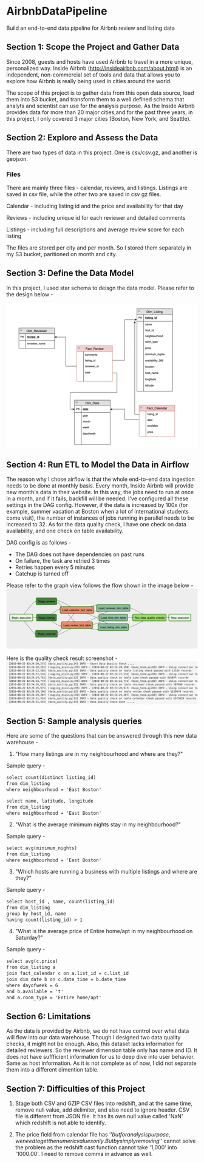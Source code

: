 # AirbnbDataPipeline
Build an end-to-end data pipeline for Airbnb review and listing data 

## Section 1: Scope the Project and Gather Data
Since 2008, guests and hosts have used Airbnb to travel in a more unique, personalized way. Inside Airbnb (http://insideairbnb.com/about.html) is an independent, non-commercial set of tools and data that allows you to explore how Airbnb is really being used in cities around the world.

The scope of this project is to gather data from this open data source, load them into S3 bucket, and transform them to a well defined schema that analyts and scientist can use for the analysis purpose. As the Inside Airbnb provides data for more than 20 major cities,and for the past three years, in this project, I only covered 3 major cities (Boston, New York, and Seattle). 

## Section 2: Explore and Assess the Data
There are two types of data in this project. One is csv/csv.gz, and another is geojson. 

### Files 
There are mainly three files - calendar, reviews, and listings. Listings are saved in csv file, while the other two are saved in csv gz files. 

Calendar - including listing id and the price and availability for that day

Reviews - including unique id for each reviewer and detailed comments

Listings - including full descriptions and average review score for each listing 

The files are stored per city and per month. So I stored them separately in my S3 bucket, paritioned on month and city. 

## Section 3: Define the Data Model
In this project, I used star schema to deisgn the data model. Please refer to the design below - 

![Data Model](/data%20diagram.png)

## Section 4: Run ETL to Model the Data in Airflow 
The reason why I chose airflow is that the whole end-to-end data ingestion needs to be done at monthly basis. Every month, Inside Airbnb will provide new month's data in their website. In this way, the jobs need to run at once in a month, and if it fails, backfill will be needed. I've configured all these settings in the DAG config. However, if the data is increased by 100x (for example, summer vacation at Boston when a lot of international students come visit), the number of instances of jobs running in parallel needs to be increased to 32. As for the data quality check, I have one check on data availability, and one check on table availability. 

DAG config is as follows - 
* The DAG does not have dependencies on past runs
* On failure, the task are retried 3 times
* Retries happen every 5 minutes
* Catchup is turned off

Please refer to the graph view follows the flow shown in the image below - 
![Airflow Graph View](/airflow.png)

Here is the quality check result screenshot - 
![Quality check](/quality%20check.png)

## Section 5: Sample analysis queries 

Here are some of the questions that can be answered through this new data warehouse - 

1. "How many listings are in my neighbourhood and where are they?"

Sample query - 
```
select count(distinct listing_id) 
from dim_listing 
where neighbourhood = 'East Boston'
```
```
select name, latitude, longitude
from dim_listing 
where neighbourhood = 'East Boston'
```
2. "What is the average minimum nights stay in my neighbourhood?"

Sample query - 
```
select avg(minimum_nights) 
from dim_listing 
where neighbourhood = 'East Boston'
```
3. "Which hosts are running a business with multiple listings and where are they?"

Sample query - 
```
select host_id , name, count(listing_id)
from dim_listing 
group by host_id, name 
having count(listing_id) > 1 
```
4. "What is the average price of Entire home/apt in my neighbourhood on Saturday?"

Sample query - 
```
select avg(c.price) 
from dim_listing a 
join fact_calendar c on a.list_id = c.list_id
join dim_date b on c.date_time = b.date_time 
where dayofweek = 6 
and b.available = 't'
and a.room_type = 'Entire home/apt'
```

## Section 6: Limitations 
As the data is provided by Airbnb, we do not have control over what data will flow into our data warehouse. Though I designed two data quality checks, it might not be enough. Also, this dataset lacks information for detailed reviewers. So the reviewer dimension table only has name and ID. It does not have suffficient information for us to deep dive into user behavior. Same as host information. As it is not complete as of now, I did not separate them into a different dimention table. 

## Section 7: Difficulties of this Project
1. Stage both CSV and GZIP CSV files into redshift, and at the same time, remove null value, add delimiter, and also need to ignore header. CSV file is different from JSON file. It has its own null value called 'NaN' which redshift is not able to identify. 

2. The price field from calendar file has '$' but for analysis purpose, we need to get the numeric values only. But by simply removing '$' cannot solve the problem as the redshift cast function cannot take '1,000' into '1000.00'. I need to remove comma in advance as well. 
